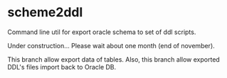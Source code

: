 # scheme2ddl

 Command line util for export oracle schema to set of ddl scripts.
 
 Under construction... Please wait about one month (end of november).
 
 This branch allow export data of tables. Also, this branch allow exported DDL's files import back to Oracle DB.

